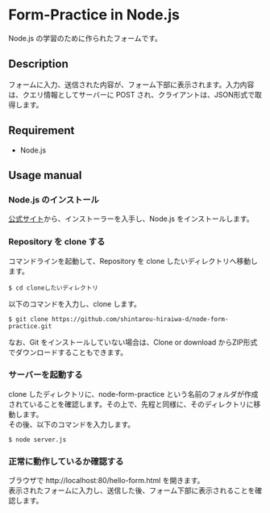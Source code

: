 # Form-Practice in Node.js
Node.js の学習のために作られたフォームです。  

## Description
フォームに入力、送信された内容が、フォーム下部に表示されます。入力内容は、クエリ情報としてサーバーに POST され、クライアントは、JSON形式で取得します。  

## Requirement
- Node.js  

## Usage manual
### Node.js のインストール
[公式サイト](https://nodejs.org/ja/)から、インストーラーを入手し、Node.js をインストールします。  

### Repository を clone する
コマンドラインを起動して、Repository を clone したいディレクトリへ移動します。  
```
$ cd cloneしたいディレクトリ
```  
以下のコマンドを入力し、clone します。  
```
$ git clone https://github.com/shintarou-hiraiwa-d/node-form-practice.git
```  
なお、Git をインストールしていない場合は、Clone or download からZIP形式でダウンロードすることもできます。

### サーバーを起動する
clone したディレクトリに、node-form-practice という名前のフォルダが作成されていることを確認します。その上で、先程と同様に、そのディレクトリに移動します。  
その後、以下のコマンドを入力します。  
```
$ node server.js
```  

### 正常に動作しているか確認する
ブラウザで http://localhost:80/hello-form.html を開きます。  
表示されたフォームに入力し、送信した後、フォーム下部に表示されることを確認します。  
